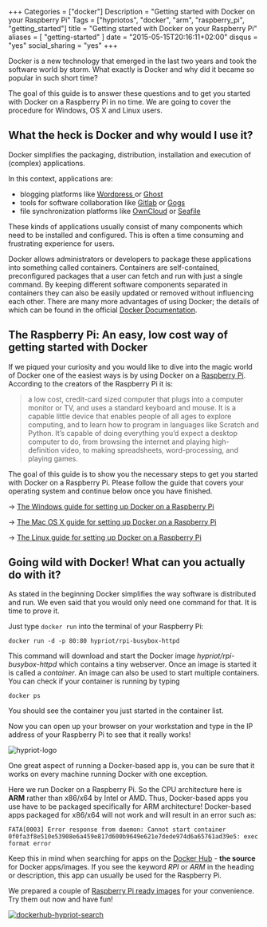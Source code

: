 +++
Categories = ["docker"]
Description = "Getting started with Docker on your Raspberry Pi"
Tags = ["hypriotos", "docker", "arm", "raspberry_pi", "getting_started"]
title = "Getting started with Docker on your Raspberry Pi"
aliases = [ "getting-started" ]
date = "2015-05-15T20:16:11+02:00"
disqus = "yes"
social_sharing = "yes"
+++

Docker is a new technology that emerged in the last two years and took the software world by storm. What exactly is Docker and why did it became so popular in such short time?

The goal of this guide is to answer these questions and to get you started with Docker on a Raspberry Pi in no time.
We are going to cover the procedure for Windows, OS X and Linux users.


## What the heck is Docker and why would I use it?
Docker simplifies the packaging, distribution, installation and execution of (complex) applications.

In this context, applications are:

- blogging platforms like [Wordpress ](https://wordpress.com) or [Ghost](https://ghost.org/)
- tools for software collaboration like [Gitlab](https://about.gitlab.com/) or [Gogs](http://gogs.io/)
- file synchronization platforms like [OwnCloud](https://owncloud.org/) or [Seafile](http://seafile.com/en/home/)

These kinds of applications usually consist of many components which need to be installed and configured. This is often a time consuming and frustrating experience for users.

Docker allows administrators or developers to package these applications into something called containers.
Containers are self-contained, preconfigured packages that a user can fetch and run with just a single command.
By keeping different software components separated in containers they can also be easily updated or removed without influencing each other.
There are many more advantages of using Docker; the details of which can be found in the official [Docker Documentation](https://docs.docker.com).

## The Raspberry Pi: An easy, low cost way of getting started with Docker
If we piqued your curiosity and you would like to dive into the magic world of Docker one of the easiest ways is by using Docker on a [Raspberry Pi](https://www.raspberrypi.org/help/what-is-a-raspberry-pi/).
According to the creators of the Raspberry Pi it is:

> a low cost, credit-card sized computer that plugs into a computer monitor or TV, and uses a standard keyboard and mouse.
It is a capable little device that enables people of all ages to explore computing, and to learn how to program in languages like Scratch and Python.
It’s capable of doing everything you’d expect a desktop computer to do, from browsing the internet and playing high-definition video, to making spreadsheets, word-processing, and playing games.

The goal of this guide is to show you the necessary steps to get you started with Docker on a Raspberry Pi. Please follow the guide that covers your operating system and continue below once you have finished.

-> [The Windows guide for setting up Docker on a Raspberry Pi](/getting-started-with-docker-and-windows-on-the-raspberry-pi)

-> [The Mac OS X guide for setting up Docker on a Raspberry Pi](/getting-started-with-docker-and-mac-on-the-raspberry-pi)

-> [The Linux guide for setting up Docker on a Raspberry Pi](/getting-started-with-docker-and-linux-on-the-raspberry-pi)



## Going wild with Docker! What can you actually do with it?
As stated in the beginning Docker simplifies the way software is distributed and run. We even said that you would only need one command for that. It is time to prove it.

Just type `docker run` into the terminal of your Raspberry Pi:

```
docker run -d -p 80:80 hypriot/rpi-busybox-httpd
```

This command will download and start the Docker image *hypriot/rpi-busybox-httpd* which contains a tiny webserver. Once an image is started it is called a *container*. An image can also be used to start multiple containers.
You can check if your container is running by typing

```
docker ps
```

You should see the container you just started in the container list.

Now you can open up your browser on your workstation and type in the IP address of your Raspberry Pi to see that it really works!

![hypriot-logo](https://assets.hypriot.com/blog_post_getting-started/browser-pi-hypriot-logo.png)

One great aspect of running a Docker-based app is, you can be sure that it works on every machine running Docker with one exception.

Here we run Docker on a Raspberry Pi. So the CPU architecture here is **ARM** rather than x86/x64 by Intel or AMD. Thus, Docker-based apps you use have to be packaged specifically for ARM architecture! Docker-based apps packaged for x86/x64 will not work and will result in an error such as:

```
FATA[0003] Error response from daemon: Cannot start container 0f0fa3f8e510e53908e6a459e817d600b9649e621e7dede974d6a65761ad39e5: exec format error
```

Keep this in mind when searching for apps on the [Docker Hub](https://registry.hub.docker.com/search?q=library) - **the source** for Docker apps/images. If you see the keyword *RPI* or *ARM* in the heading or description, this app can usually be used for the Raspberry Pi.

We prepared a couple of [Raspberry Pi ready images](https://hub.docker.com/u/hypriot/) for your convenience. Try them out now and have fun!

<a href="https://registry.hub.docker.com/search?q=hypriot&searchfield=">![dockerhub-hypriot-search](https://assets.hypriot.com/blog_post_getting-started/dockerhub-hypriot-search.png)</a>

